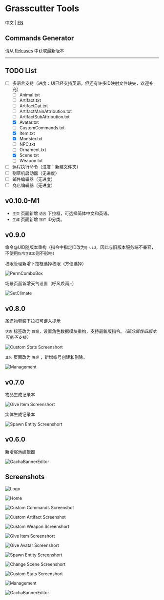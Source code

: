 # Grasscutter Tools

中文 | [EN](README_en-US.md)

## Commands Generator

请从 [Releases](https://github.com/jie65535/GrasscutterCommandGenerator/releases) 中获取最新版本

---

## TODO List
  - [ ] 多语言支持（进度：UI已经支持英语，但还有许多ID映射文件缺失，欢迎补充）
    - [ ] Animal.txt
    - [ ] Artifact.txt
    - [ ] ArtifactCat.txt
    - [ ] ArtifactMainAttribution.txt
    - [ ] ArtifactSubAttribution.txt
    - [x] Avatar.txt
    - [ ] CustomCommands.txt
    - [x] Item.txt
    - [x] Monster.txt
    - [ ] NPC.txt
    - [ ] Ornament.txt
    - [x] Scene.txt
    - [ ] Weapon.txt
  - [ ] 远程执行命令（进度：新建文件夹）
  - [ ] 割草机启动器（无进度）
  - [ ] 邮件编辑器（无进度）
  - [ ] 商店编辑器（无进度）

## v0.10.0-M1
- `主页` 页面新增 `语言` 下拉框，可选择简体中文和英语。
- `生成` 页面新增 `摆件` ID分类。


## v0.9.0
命令@UID随版本重构（指令中指定ID改为`@ uid`，因此与旧版本服务端不兼容，不使用`指令含UID`则不影响）

权限管理新增下拉框选择权限（方便选择）

![PermComboBox](Doc/Screenshots/PermComboBox.png)

场景页面新增天气设置（呼风唤雨~）

![SetClimate](Doc/Screenshots/SetClimate.png)

## v0.8.0

圣遗物套装下拉框可键入提示

`状态` 标签改为 `数据`，设置角色数据模块重构，支持最新版指令。_（部分属性旧版本可能不支持）_

![Custom Stats Screenshort](Doc/Screenshots/8-CustomStats.png)

`其它` 页面改为 `管理` ，新增帐号创建和删除。

![Management](Doc/Screenshots/9-Manage.png)

## v0.7.0

物品生成记录本

![Give Item Screenshort](Doc/Screenshots/4-GiveItem.png)

实体生成记录本

![Spawn Entity Screenshort](Doc/Screenshots/6-SpawnEntity.png)

## v0.6.0

新增奖池编辑器

![GachaBannerEditor](Doc/Screenshots/10-GachaBannerEditor.png)

## Screenshots
![Logo](Doc/Screenshots/GrasscutterLogo.png)

![Home](Doc/Screenshots/0-Home.png)

![Custom Commands Screenshot](Doc/Screenshots/1-CustomCommands.png)

![Custom Artifact Screenshot](Doc/Screenshots/2-CustomArtifact.png)

![Custom Weapon Screenshort](Doc/Screenshots/3-CustomWeapon.png)

![Give Item Screenshort](Doc/Screenshots/4-GiveItem.png)

![Give Avatar Screenshort](Doc/Screenshots/5-GiveAvatar.png)

![Spawn Entity Screenshort](Doc/Screenshots/6-SpawnEntity.png)

![Change Scene Screenshort](Doc/Screenshots/7-ChangeScene.png)

![Custom Stats Screenshort](Doc/Screenshots/8-CustomStats.png)

![Management](Doc/Screenshots/9-Manage.png)

![GachaBannerEditor](Doc/Screenshots/10-GachaBannerEditor.png)
